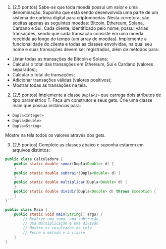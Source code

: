 1. (2,5 pontos)
Sabe-se que toda moeda possui um valor e uma denominação. Suponha que está sendo desenvolvida uma parte de um sistema de carteira digital para criptomoedas.
Nesta corretora, são aceitas apenas as seguintes moedas: Bitcoin, Ethereum, Solana, Cardano e Sui.
Cada cliente, identificado pelo nome, possui várias transações, sendo que cada transação consiste em uma moeda recebida ao longo do tempo (um array de moedas).
Implemente a funcionalidade do cliente e todas as classes envolvidas, na qual seu nome e suas transações devem ser registrados, além de métodos para:
- Listar todas as transações de Bitcoin e Solana;
- Calcular o total das transações em Ethereum, Sui e Cardano (valores separados);
- Calcular o total de transações;
- Adicionar transações válidas (valores positivos);
- Mostrar todas as transações na tela.

2. (2,5 pontos)
Implemente a classe `Dupla<I>` que carrega dois atributos de tipo paramétrico T.
Faça um construtor e seus gets.
Crie uma classe main que possua instâncias para:
- `Dupla<Integer>`
- `Dupla<Double>`
- `Dupla<String>`

Mostre na tela todos os valores através dos gets.

3. (2,5 pontos)
Complete as classes abaixo e suponha estarem em arquivos distintos:
```java
public class Calculadora {
    public static double somar(Dupla<Double> d) {
    }
    public static double subtrair(Dupla<Double> d) {
    }
    public static double multiplicar(Dupla<Double> d) {
    }
    public static double dividir(Dupla<Double> d) throws Exception {
    }
}```

public class Main {
    public static void main(String[] args) {
        // Realize uma soma, uma subtração,
        // uma multiplicação e uma divisão
        // Mostre os resultados na tela
        // Feche o método e a classe
    }
}

